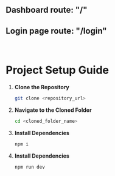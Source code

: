 ## Dashboard  route: "/" <br>
## Login page route: "/login"

<br>

# **Project Setup Guide**

1. **Clone the Repository**  
   ```bash
   git clone <repository_url>

2. **Navigate to the Cloned Folder**  
    ```bash
   cd <cloned_folder_name>

3. **Install Dependencies** 
    ```bash
   npm i

3. **Install Dependencies**
    ```bash
   npm run dev